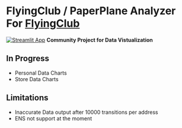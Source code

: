 # FlyingClub / PaperPlane Analyzer For [FlyingClub](https://flyingclub.io/)

[![Streamlit App](https://static.streamlit.io/badges/streamlit_badge_black_white.svg)](https://share.streamlit.io/anonykwan/flyingclub_data_analyzer/main/PaperPlane_Analyzer.py#paperplane-analyzer) **Community Project for Data Vistualization**

## In Progress
* Personal Data Charts
* Store Data Charts 

## Limitations
* Inaccurate Data output after 10000 transitions per address
* ENS not support at the moment 
